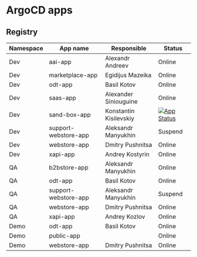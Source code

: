 # ArgoCD apps

## Registry

|Namespace |App name |Responsible |Status |
|----------|--------|-----------|-----------|
|Dev| aai-app| Alexandr Andreev| Online |
|Dev| marketplace-app| Egidijus Mazeika| Online |
|Dev| odt-app| Basil Kotov| Online |
|Dev| saas-app| Alexander Siniouguine| Online |
|Dev| sand-box-app| Konstantin Kisilevskiy| [![App Status](https://cd.govirto.com/api/badge?name=sand-box-app-dev&revision=true)](https://cd.govirto.com/applications/sand-box-app-dev)  |
|Dev| support-webstore-app| Aleksandr Manyukhin| Suspend |
|Dev| webstore-app| Dmitry Pushnitsa| Online |
|Dev| xapi-app| Andrey Kostyrin| Online |
|QA| b2bstore-app| Aleksandr Manyukhin| Online |
|QA| odt-app| Basil Kotov| Online |
|QA| support-webstore-app| Aleksandr Manyukhin| Suspend |
|QA| webstore-app| Dmitry Pushnitsa| Online |
|QA| xapi-app| Andrey Kozlov| Online |
|Demo| odt-app| Basil Kotov| Online |
|Demo| public-app| | Online |
|Demo| webstore-app| Dmitry Pushnitsa| Online |
